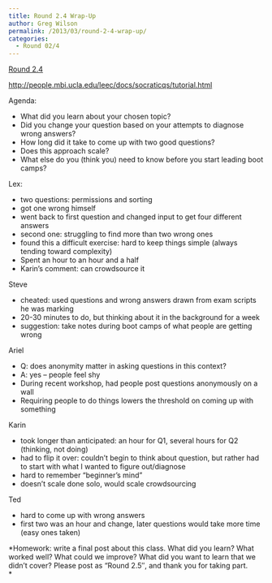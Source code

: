 ```yaml
---
title: Round 2.4 Wrap-Up
author: Greg Wilson
permalink: /2013/03/round-2-4-wrap-up/
categories:
  - Round 02/4
---
```

[Round 2.4][1]

<http://people.mbi.ucla.edu/leec/docs/socraticqs/tutorial.html>

Agenda:

*   What did you learn about your chosen topic?
*   Did you change your question based on your attempts to diagnose wrong answers?
*   How long did it take to come up with two good questions?
*   Does this approach scale?
*   What else do you (think you) need to know before you start leading boot camps?

Lex:

*   two questions: permissions and sorting
*   got one wrong himself
*   went back to first question and changed input to get four different answers
*   second one: struggling to find more than two wrong ones
*   found this a difficult exercise: hard to keep things simple (always tending toward complexity)
*   Spent an hour to an hour and a half
*   Karin&#8217;s comment: can crowdsource it

Steve

*   cheated: used questions and wrong answers drawn from exam scripts he was marking
*   20-30 minutes to do, but thinking about it in the background for a week
*   suggestion: take notes during boot camps of what people are getting wrong

Ariel

*   Q: does anonymity matter in asking questions in this context?
*   A: yes &#8211; people feel shy
*   During recent workshop, had people post questions anonymously on a wall
*   Requiring people to do things lowers the threshold on coming up with something

Karin

*   took longer than anticipated: an hour for Q1, several hours for Q2 (thinking, not doing)
*   had to flip it over: couldn&#8217;t begin to think about question, but rather had to start with what I wanted to figure out/diagnose
*   hard to remember &#8220;beginner&#8217;s mind&#8221;
*   doesn&#8217;t scale done solo, would scale crowdsourcing

Ted

*   hard to come up with wrong answers
*   first two was an hour and change, later questions would take more time (easy ones taken)

*Homework: write a final post about this class. What did you learn? What worked well? What could we improve? What did you want to learn that we didn&#8217;t cover? Please post as &#8220;Round 2.5&#8243;, and thank you for taking part.  
*

&nbsp;

 [1]: http://teaching.software-carpentry.org/category/round-2-4/
